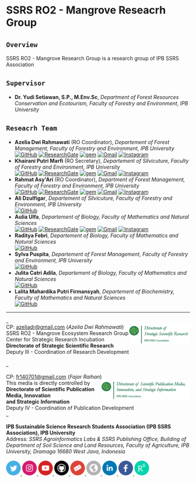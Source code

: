 # SSRS RO2 - Mangrove Reseacrh Group 

## `Overview`

SSRS RO2 - Mangrove Research Group is a research group of IPB SSRS Association

## `Supervisor`
 - **Dr. Yudi Setiawan, S.P., M.Env.Sc**, _Department of Forest Resources Conservation and Ecotourism, Faculty of Forestry and Environment, IPB University_
## `Reseacrh Team`
- **Azelia Dwi Rahmawati** (RO Coordinator), _Departement of Forest Management, Faculty of Forestry and Environment, IPB University_
  <br /> [![GitHub](https://img.shields.io/badge/GitHub-azeliadr-darkgrey?style=flat&logo=github&logoColor=white)](https://github.com/azeliadr/) [![ResearchGate](https://img.shields.io/badge/ResearchGate-00CCBB?style=flat&logo=ResearchGate&logoColor=white)](https://www.researchgate.net/profile/Azelia-Rahmawati) [![gem](https://img.shields.io/badge/LinkedIn-0077B5?style=flat&logo=linkedin&logoColor=white)](https://www.linkedin.com/in/azelia-dwi-rahmawati/) [![Gmail](https://img.shields.io/badge/Gmail-D14836?style=flat&logo=gmail&logoColor=white)](azeliadr@gmail.com) [![Instagram](https://img.shields.io/badge/Instagram-%23E4405F.svg?style=flat&logo=Instagram&logoColor=white)](https://instagram.com/azeliadr/)
- **Khairani Putri Marfi** (RO Secretary), _Departement of Silvicuture, Faculty of Forestry and Environment, IPB University_
   <br /> [![GitHub](https://img.shields.io/badge/GitHub-khairanimarfi-darkgrey?style=flat&logo=github&logoColor=white)](https://github.com/khairanimarfi/) [![ResearchGate](https://img.shields.io/badge/ResearchGate-00CCBB?style=flat&logo=ResearchGate&logoColor=white)](https://www.researchgate.net/profile/khairani-putri-marfi) [![gem](https://img.shields.io/badge/LinkedIn-0077B5?style=flat&logo=linkedin&logoColor=white)](https://www.linkedin.com/in/khairani-putri-marfi-7b7689238) [![Gmail](https://img.shields.io/badge/Gmail-D14836?style=flat&logo=gmail&logoColor=white)](khairani.marfi@gmail.com) [![Instagram](https://img.shields.io/badge/Instagram-%23E4405F.svg?style=flat&logo=Instagram&logoColor=white)](https://instagram.com/khairani.marfi/)
- **Rahmat Asy'Ari** (RO Coordinator), _Department of Forest Management, Faculty of Forestry and Environment, IPB University_
    <br /> [![GitHub](https://img.shields.io/badge/GitHub-arihutan-darkgrey?style=flat&logo=github&logoColor=white)](https://github.com/arihutan/)  [![ResearchGate](https://img.shields.io/badge/ResearchGate-00CCBB?style=flat&logo=ResearchGate&logoColor=white)](https://www.researchgate.net/profile/Rahmat-Asyari)  [![gem](https://img.shields.io/badge/LinkedIn-0077B5?style=flat&logo=linkedin&logoColor=white)](https://www.linkedin.com/in/rahmat-asy-ari-21b59a1bb/) [![Gmail](https://img.shields.io/badge/Gmail-D14836?style=flat&logo=gmail&logoColor=white)](asyarihutan92@gmail.com) [![Instagram](https://img.shields.io/badge/Instagram-%23E4405F.svg?style=flat&logo=Instagram&logoColor=white)](https://instagram.com/asyari_sanggo/)
- **Ali Dzulfigar**,  _Departement of Silvicuture, Faculty of Forestry and Environment, IPB University_
  <br /> [![GitHub](https://img.shields.io/badge/GitHub-alifigar-darkgrey?style=flat&logo=github&logoColor=white)](https://github.com/alifigar/) 
- **Aulia Ulfa**, _Departement of Biology, Faculty of Mathematics and Natural Sciences_
   <br />  [![GitHub](https://img.shields.io/badge/GitHub-ulfaulia-darkgrey?style=flat&logo=github&logoColor=white)](https://github.com/alfaulia/) [![ResearchGate](https://img.shields.io/badge/ResearchGate-00CCBB?style=flat&logo=ResearchGate&logoColor=white)](https://www.researchgate.net/profile/Aulia-Ulfa-3) [![gem](https://img.shields.io/badge/LinkedIn-0077B5?style=flat&logo=linkedin&logoColor=white)](https://www.linkedin.com/in/aulia-ulfa-3231bb249/) [![Gmail](https://img.shields.io/badge/Gmail-D14836?style=flat&logo=gmail&logoColor=white)](ulfaaulia@1304@gmail.com) [![Instagram](https://img.shields.io/badge/Instagram-%23E4405F.svg?style=flat&logo=Instagram&logoColor=white)](https://instagram.com/_ulfaaulia/)
- **Raditya Febri**, _Departement of Biology, Faculty of Mathematics and Natural Sciences_
  <br /> [![GitHub](https://img.shields.io/badge/GitHub-febridty-darkgrey?style=flat&logo=github&logoColor=white)](https://github.com/febridty/) 
- **Sylva Puspita**, _Departement of Forest Management, Faculty of Forestry and Environment, IPB University_
  <br /> [![GitHub](https://img.shields.io/badge/GitHub-sylvapuspita1-darkgrey?style=flat&logo=github&logoColor=white)](https://github.com/sylvapuspita1/) 
- **Julita Catri Adila**,  _Departement of Biology, Faculty of Mathematics and Natural Sciences_
  <br /> [![GitHub](https://img.shields.io/badge/GitHub-catriadila-darkgrey?style=flat&logo=github&logoColor=white)](https://github.com/catriadila/) 
- **Lalita Mahardika Putri Firmansyah**, _Departement of Biochemistry, Faculty of Mathematics and Natural Sciences_
  <br /> [![GitHub](https://img.shields.io/badge/GitHub-lalitampff-darkgrey?style=flat&logo=github&logoColor=white)](https://github.com/lalitampff/) 
________________________________________________________________________________________________________________________________________________________


_
<br/> CP: azeliadr@gmail.com (*Azelia Dwi Rahmawati*)<img src="https://github.com/ipbssrs/ipbssrs/blob/e06c45804cf17ab573e55ff856c4c3b8bcf81b8e/logo-ssrs/Dir_Riset.png" align="right" width="33%" />
<br/> SSRS RO2 - Mangrove Ecosystem Research Group
  <br/> Center for Strategic Research Incubation
  <br/> **Directorate of Strategic Scientific Research**
  <br/> Deputy III - Coordination of Research Development 
<br/> 
<br/>
_
<br/>
<br/> CP: fr140701@gmail.com (*Fajar Raihan*)<img src="https://github.com/ipbssrs/ipbssrs/blob/e06c45804cf17ab573e55ff856c4c3b8bcf81b8e/logo-ssrs/Dir_Medpub.png" align="right" width="48%" />
<br/> This media is directly controlled by
  <br/> **Directorate of Scientific Publication Media, Innovation**
  <br/> **and Strategic Information**
  <br/> Deputy IV - Coordination of Publication Development
<br/> 
_
<br/>
<br/> **IPB Sustainable Science Research Students Association (IPB SSRS Association), IPB University**
<br/> Address: *SSRS Agroinformatics Labs & SSRS Publishing Office, Building of Department of Soil Science and Land Resources, Faculty of Agriculture, IPB University, Dramaga 16680 West Java, Indonesia*
<br /> 
<br /> <a href="https://twitter.com/ipbssrs_assoc">
  <img src="https://github.com/ipbssrs/ipbssrs/blob/9d7075b4b916601af7be6b1a809b79ca3ae9e6c5/logo-media/twitter.png" alt="Twitter" title="Twitter" width="40" height="40" /><a href="https://www.instagram.com/ipbssrs.assoc/">
  <img src="https://github.com/ipbssrs/ipbssrs/blob/9d7075b4b916601af7be6b1a809b79ca3ae9e6c5/logo-media/instagram.png" alt="instagram" title="instagram" width="40" height="40" /><a href="https://www.youtube.com/@ipbssrsassociation254">
  <img src="https://github.com/ipbssrs/ipbssrs/blob/9d7075b4b916601af7be6b1a809b79ca3ae9e6c5/logo-media/youtube.png" alt="youtube" title="youtube" width="40" height="40" /><a href="https://github.com/ipbssrs">
  <img src="https://github.com/ipbssrs/ipbssrs/blob/9d7075b4b916601af7be6b1a809b79ca3ae9e6c5/logo-media/github.png" alt="github" title="github" width="40" height="40" /><a href="ssrs@apps.ipb.ac.id">
  <img src="https://github.com/ipbssrs/ipbssrs/blob/9d7075b4b916601af7be6b1a809b79ca3ae9e6c5/logo-media/mail.png" alt="mail" title="mail" width="40" height="40" /><a href="https://ssrs.ipb.ac.id/">
  <img src="https://github.com/ipbssrs/ipbssrs/blob/9d7075b4b916601af7be6b1a809b79ca3ae9e6c5/logo-media/www.png" alt="website" title="website" width="40" height="40" /><a href="https://www.linkedin.com/company/ipb-sustainable-science-research-students-association/">
  <img src="https://github.com/ipbssrs/ipbssrs/blob/9d7075b4b916601af7be6b1a809b79ca3ae9e6c5/logo-media/linkedin.png" alt="Linkedin" title="Linkedin" width="40" height="40" /><a href="https://www.facebook.com/people/IPB-SSRS-Association/100082564195815/">
  <img src="https://github.com/ipbssrs/ipbssrs/blob/9d7075b4b916601af7be6b1a809b79ca3ae9e6c5/logo-media/facebook.png" alt="facebook" title="facebook" width="40" height="40" /><a href="https://www.researchgate.net/lab/IPB-SSRS-Association-Ipb-Ssrs-Association-2">
  <img src="https://github.com/ipbssrs/ipbssrs/blob/72c1d782bba8589d5429e8cb2426dccf50f11b6e/logo-media/1200px-ResearchGate_icon_SVG.svg.png" alt="ResearchGate" title="ResearchGate" width="40" height="40" />
  
  
